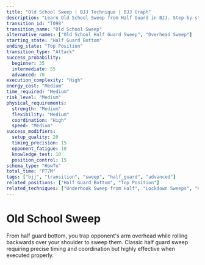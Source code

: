 ```yaml
---
title: "Old School Sweep | BJJ Technique | BJJ Graph"
description: "Learn Old School Sweep from Half Guard in BJJ. Step-by-step execution to top position. Success: Beginner 35%, Intermediate 55%, Advanced 70%."
transition_id: "T098"
transition_name: "Old School Sweep"
alternative_names: ["Old School Half Guard Sweep", "Overhead Sweep"]
starting_state: "Half Guard Bottom"
ending_state: "Top Position"
transition_type: "Attack"
success_probability:
  beginner: 35
  intermediate: 55
  advanced: 70
execution_complexity: "High"
energy_cost: "Medium"
time_required: "Medium"
risk_level: "Medium"
physical_requirements:
  strength: "Medium"
  flexibility: "Medium"
  coordination: "High"
  speed: "Medium"
success_modifiers:
  setup_quality: 20
  timing_precision: 15
  opponent_fatigue: 10
  knowledge_test: 10
  position_control: 15
schema_type: "HowTo"
total_time: "PT7M"
tags: ["bjj", "transition", "sweep", "half_guard", "advanced"]
related_positions: ["Half Guard Bottom", "Top Position"]
related_techniques: ["Underhook Sweep from Half", "Lockdown Sweeps", "Half Guard System"]
---
```


# Old School Sweep

From half guard bottom, you trap opponent's arm overhead while rolling backwards over your shoulder to sweep them. Classic half guard sweep requiring precise timing and coordination but highly effective when executed properly.
